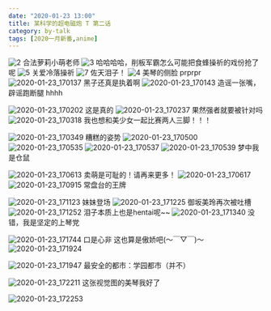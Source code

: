 ```yaml
---
date: "2020-01-23 13:00"
title: 某科学的超电磁炮 T 第二话
category: by-talk
tags: [2020一月新番,anime]
---
```

<!-- more -->

![2](https://tva1.sinaimg.cn/large/005ZJ4a1gy1gb92wllehhj31hc0u0twu.jpg)
 合法萝莉小萌老师
![3](https://tvax1.sinaimg.cn/large/005ZJ4a1gy1gb932xr27fj31hc0u0hdt.jpg)
哈哈哈哈，削板军霸怎么可能把食蜂操祈的戏份抢了呢
![5](https://tva1.sinaimg.cn/large/005ZJ4a1gy1gb931nwllaj31hc0u0e81.jpg)
关爱冷落操祈
![7](https://tva3.sinaimg.cn/large/005ZJ4a1gy1gb9328uy11j31hc0u0x6p.jpg)
佐天泪子！
![4](https://tva1.sinaimg.cn/large/005ZJ4a1gy1gb93192scij31hc0u0hdu.jpg)
 美琴的侧脸 <span class="heimu">prprpr</span>
![2020-01-23_170137](https://tva4.sinaimg.cn/mw690/005ZJ4a1ly1gb9y562llfj31hc0u0npe.jpg)
黑子还真是执着啊
![2020-01-23_170143](https://tva1.sinaimg.cn/mw690/005ZJ4a1ly1gb9y3ykbosj31hc0u04qr.jpg)
造谣一张嘴，辟谣跑断腿
<span class="heimu">hhhh</span>

![2020-01-23_170202](https://tva2.sinaimg.cn/mw690/005ZJ4a1ly1gb9y3zgmy7j31hc0u0u0y.jpg)
这是真的
![2020-01-23_170237](https://tva2.sinaimg.cn/mw690/005ZJ4a1ly1gb9y404pg0j31hc0u07wj.jpg)
果然强者就要被针对吗
![2020-01-23_170318](https://tvax2.sinaimg.cn/mw690/005ZJ4a1ly1gb9y40qobqj31hc0u0b2b.jpg)
<span class="heimu">我也想和美少女一起比赛两人三脚！！！</span>

![2020-01-23_170349](https://tvax3.sinaimg.cn/mw690/005ZJ4a1ly1gb9y417thqj31hc0u0hdu.jpg)
糟糕的姿势
![2020-01-23_170500](https://tva3.sinaimg.cn/mw690/005ZJ4a1ly1gb9y41x0hcj31hc0u07wj.jpg)
![2020-01-23_170535](https://tva1.sinaimg.cn/mw690/005ZJ4a1ly1gb9y42dh83j31hc0u0u0x.jpg)
![2020-01-23_170537](https://tva1.sinaimg.cn/mw690/005ZJ4a1ly1gb9y42o112j31hc0u04qp.jpg)
![2020-01-23_170539](https://tva1.sinaimg.cn/mw690/005ZJ4a1ly1gb9y42yvl7j31hc0u0nnj.jpg)
<span class="heimu">梦中我是仓鼠</span>

![2020-01-23_170613](https://tvax1.sinaimg.cn/mw690/005ZJ4a1ly1gb9y43ahbpj31hc0u0u0x.jpg)
卖萌是可耻的！<span class="heimu">请再来更多！</span>
![2020-01-23_170617](https://tvax1.sinaimg.cn/mw690/005ZJ4a1ly1gb9y43qa1aj31hc0u0u0y.jpg)
![2020-01-23_170915](https://tvax4.sinaimg.cn/mw690/005ZJ4a1ly1gb9y44b5wkj31hc0u0qv7.jpg)
常盘台的王牌
<!-- ![2020-01-23_170925](https://tvax1.sinaimg.cn/mw690/005ZJ4a1ly1gb9y44p08ij31hc0u01ky.jpg)
![2020-01-23_170954](https://tvax4.sinaimg.cn/mw690/005ZJ4a1ly1gb9y45enayj31hc0u0e82.jpg) -->
![2020-01-23_171123](https://tva2.sinaimg.cn/mw690/005ZJ4a1ly1gb9y461yxpj31hc0u0u0z.jpg)
妹妹登场
![2020-01-23_171225](https://tvax1.sinaimg.cn/mw690/005ZJ4a1ly1gb9y46ta5rj31hc0u0kjn.jpg)
御坂美玲再次被吐槽
![2020-01-23_171252](https://tva2.sinaimg.cn/mw690/005ZJ4a1ly1gb9y47a1ufj31hc0u0npe.jpg)
泪子本质上也是hentai呢~~
![2020-01-23_171340](https://tvax3.sinaimg.cn/mw690/005ZJ4a1ly1gb9y47l8rsj31hc0u0npd.jpg)
没错，我是坚定的上琴党
<!-- ![2020-01-23_171702](https://tvax3.sinaimg.cn/mw690/005ZJ4a1ly1gb9y4842lgj31hc0u04qr.jpg) -->
![2020-01-23_171744](https://tvax3.sinaimg.cn/mw690/005ZJ4a1ly1gb9y4965rkj31hc0u0e84.jpg)
口是心非<span class="heimu"> 这也算是傲娇吧(～￣▽￣)～</span>
![2020-01-23_171924](https://tvax3.sinaimg.cn/mw690/005ZJ4a1ly1gb9y49vj7ij31hc0u01kz.jpg)

![2020-01-23_171947](https://tvax4.sinaimg.cn/mw690/005ZJ4a1ly1gb9y4a6ugaj31hc0u07wh.jpg)
<span class="heimu">最安全的都市：学园都市（并不）</span>

![2020-01-23_172211](https://tva1.sinaimg.cn/mw690/005ZJ4a1ly1gb9y4ammeij31hc0u07wj.jpg)
这张视觉图的美琴<span class="heimu">我好了</span>

![2020-01-23_172253](https://tva2.sinaimg.cn/mw690/005ZJ4a1ly1gb9y4b2tapj31hc0u01kz.jpg)




